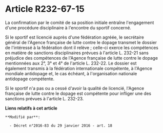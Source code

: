 # Article R232-67-15

La confirmation par le comité de sa position initiale entraîne l'engagement d'une procédure disciplinaire à l'encontre du
sportif concerné. 

Si le sportif est licencié auprès d'une fédération agréée, le secrétaire général de l'Agence française de lutte contre le
dopage transmet le dossier de l'intéressé à la fédération dont il relève ; celle-ci exerce les compétences en matière de
sanctions disciplinaires prévues à l'article L. 232-21 sans préjudice des compétences de l'Agence française de lutte contre
le dopage mentionnées aux 2°, 3° et 4° de l'article L. 232-22. Le dossier est également transmis à la fédération
internationale compétente, à l'Agence mondiale antidopage et, le cas échéant, à l'organisation nationale antidopage
compétente.

Si le sportif n'a pas ou a cessé d'avoir la qualité de licencié, l'Agence française de lutte contre le dopage est compétente
pour infliger une des sanctions prévues à l'article L. 232-23.

**Liens relatifs à cet article**

	**Modifié par**:

	  - Décret n°2016-83 du 29 janvier 2016 - art. 18
